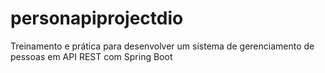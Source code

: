 # personapiprojectdio
Treinamento e prática para desenvolver um sistema de gerenciamento de pessoas em API REST com Spring Boot
